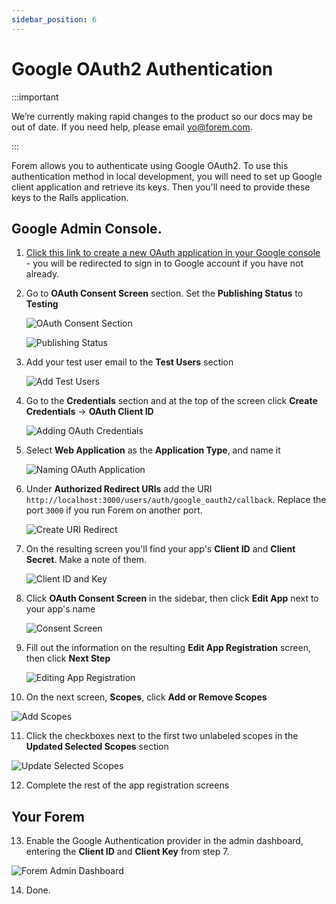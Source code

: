 ```yaml
---
sidebar_position: 6
---
```


# Google OAuth2 Authentication

:::important

We’re currently making rapid changes to the product so our docs may be out of date. If you need help, please email [yo@forem.com](mailto:yo@forem.com).

:::

Forem allows you to authenticate using Google OAuth2. To use this authentication method
in local development, you will need to set up Google client application and retrieve its
keys. Then you'll need to provide these keys to the Rails application.

## Google Admin Console.

1. [Click this link to create a new OAuth application in your Google console](https://console.cloud.google.com/projectcreate) -
   you will be redirected to sign in to Google account if you have not already.

2. Go to **OAuth Consent Screen** section. Set the **Publishing Status** to **Testing**

   ![OAuth Consent Section](/img/docs/backend/google-1.png)

   ![Publishing Status](/img/docs/backend/google-2.png)

3. Add your test user email to the **Test Users** section

   ![Add Test Users](/img/docs/backend/google-3.png)

4. Go to the **Credentials** section and at the top of the screen click **Create Credentials** -> **OAuth Client ID**

   ![Adding OAuth Credentials](/img/docs/backend/google-4.png)

5. Select **Web Application** as the **Application Type**, and name it

   ![Naming OAuth Application](/img/docs/backend/google-5.png)

6. Under **Authorized Redirect URIs** add the URI `http://localhost:3000/users/auth/google_oauth2/callback`. Replace the port `3000`
   if you  run Forem on another port.

   ![Create URI Redirect](/img/docs/backend/google-6.png)

7. On the resulting screen you'll find your app's **Client ID** and **Client Secret**. Make a note of them.

   ![Client ID and Key](/img/docs/backend/google-7.png)

8. Click  **OAuth Consent Screen** in the sidebar, then click **Edit App** next to your app's name

   ![Consent Screen](/img/docs/backend/google-9.png)

9. Fill out the information on the resulting **Edit App Registration** screen, then click **Next Step**

   ![Editing App Registration](/img/docs/backend/google-10.png)

10. On the next screen, **Scopes**, click **Add or Remove Scopes**

   ![Add Scopes](/img/docs/backend/google-11.png)

11. Click the checkboxes next to the first two unlabeled scopes in the **Updated Selected Scopes** section

   ![Update Selected Scopes](/img/docs/backend/google-12.png)

12. Complete the rest of the app registration screens

## Your Forem

13. Enable the Google Authentication provider in the admin dashboard, entering the **Client ID** and **Client Key** from step 7.

   ![Forem Admin Dashboard](/img/docs/backend/google-8.png)

14. Done.
